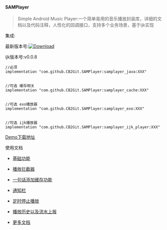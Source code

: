 ####  SAMPlayer

> Simple Android Music Player:一个简单易用的音乐播放封装库，详细的文档以及代码注释，人性化的回调接口，支持多个业务场景，基于ijk实现


集成:


最新版本号:[![Download](https://api.bintray.com/packages/corbin2744/SAMPlayer/samplayer_java/images/download.svg)](https://bintray.com/corbin2744/SAMPlayer/samplayer_java/_latestVersion)

ijk版本号:v0.0.8

```
//必须
implementation "com.github.CB2Git.SAMPlayer:samplayer_java:XXX"


//可选 缓存相关
implementation "com.github.CB2Git.SAMPlayer:samplayer_cache:XXX"


//可选 exo播放器
implementation "com.github.CB2Git.SAMPlayer:samplayer_exo:XXX"


//可选 ijk播放器
implementation "com.github.CB2Git.SAMPlayer:samplayer_ijk_player:XXX"
```

[Demo下载地址](https://github.com/CB2Git/SAMPlayer/releases)

使用文档

+ [基础功能](https://github.com/CB2Git/SAMPlayer/blob/master/md/基础功能.md)
+ [播放拦截器](https://github.com/CB2Git/SAMPlayer/blob/master/md/播放拦截器.md)
+ [一句话添加缓存功能](https://github.com/CB2Git/SAMPlayer/blob/master/md/添加缓存.md)
+ [通知栏](https://github.com/CB2Git/SAMPlayer/blob/master/md/通知栏.md)
+ [定时停止播放](https://github.com/CB2Git/SAMPlayer/blob/master/md/定时停止播放.md)
+ [播放历史以及流水上报](https://github.com/CB2Git/SAMPlayer/blob/master/md/播放历史以及流水上报.md)

+ [更多文档](https://github.com/CB2Git/SAMPlayer/wiki)

